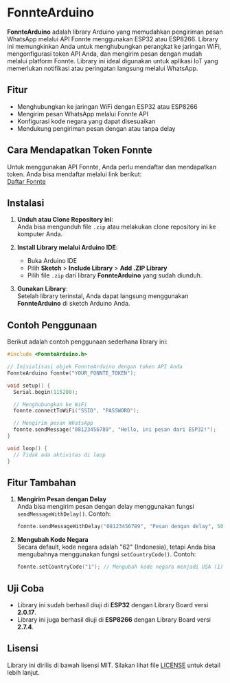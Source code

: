 # FonnteArduino

**FonnteArduino** adalah library Arduino yang memudahkan pengiriman pesan WhatsApp melalui API Fonnte menggunakan ESP32 atau ESP8266. Library ini memungkinkan Anda untuk menghubungkan perangkat ke jaringan WiFi, mengonfigurasi token API Anda, dan mengirim pesan dengan mudah melalui platform Fonnte. Library ini ideal digunakan untuk aplikasi IoT yang memerlukan notifikasi atau peringatan langsung melalui WhatsApp.

## Fitur

- Menghubungkan ke jaringan WiFi dengan ESP32 atau ESP8266
- Mengirim pesan WhatsApp melalui Fonnte API
- Konfigurasi kode negara yang dapat disesuaikan
- Mendukung pengiriman pesan dengan atau tanpa delay

## Cara Mendapatkan Token Fonnte

Untuk menggunakan API Fonnte, Anda perlu mendaftar dan mendapatkan token. Anda bisa mendaftar melalui link berikut:  
[Daftar Fonnte](https://bit.ly/daftar-fonnte)

## Instalasi

1. **Unduh atau Clone Repository ini**:  
   Anda bisa mengunduh file `.zip` atau melakukan clone repository ini ke komputer Anda.

2. **Install Library melalui Arduino IDE**:  
   - Buka Arduino IDE
   - Pilih **Sketch** > **Include Library** > **Add .ZIP Library**
   - Pilih file `.zip` dari library **FonnteArduino** yang sudah diunduh.

3. **Gunakan Library**:  
   Setelah library terinstal, Anda dapat langsung menggunakan **FonnteArduino** di sketch Arduino Anda.

## Contoh Penggunaan

Berikut adalah contoh penggunaan sederhana library ini:

```cpp
#include <FonnteArduino.h>

// Inisialisasi objek FonnteArduino dengan token API Anda
FonnteArduino fonnte("YOUR_FONNTE_TOKEN");

void setup() {
  Serial.begin(115200);

  // Menghubungkan ke WiFi
  fonnte.connectToWiFi("SSID", "PASSWORD");

  // Mengirim pesan WhatsApp
  fonnte.sendMessage("08123456789", "Hello, ini pesan dari ESP32!");
}

void loop() {
  // Tidak ada aktivitas di loop
}
```

## Fitur Tambahan

1. **Mengirim Pesan dengan Delay**  
   Anda bisa mengirim pesan dengan delay menggunakan fungsi `sendMessageWithDelay()`. Contoh:
   ```cpp
   fonnte.sendMessageWithDelay("08123456789", "Pesan dengan delay", 5000); // Delay 5 detik
   ```

2. **Mengubah Kode Negara**  
   Secara default, kode negara adalah "62" (Indonesia), tetapi Anda bisa mengubahnya menggunakan fungsi `setCountryCode()`. Contoh:
   ```cpp
   fonnte.setCountryCode("1"); // Mengubah kode negara menjadi USA (1)
   ```

## Uji Coba

- Library ini sudah berhasil diuji di **ESP32** dengan Library Board versi **2.0.17**.
- Library ini juga berhasil diuji di **ESP8266** dengan Library Board versi **2.7.4**.

## Lisensi

Library ini dirilis di bawah lisensi MIT. Silakan lihat file [LICENSE](./LICENSE) untuk detail lebih lanjut.
